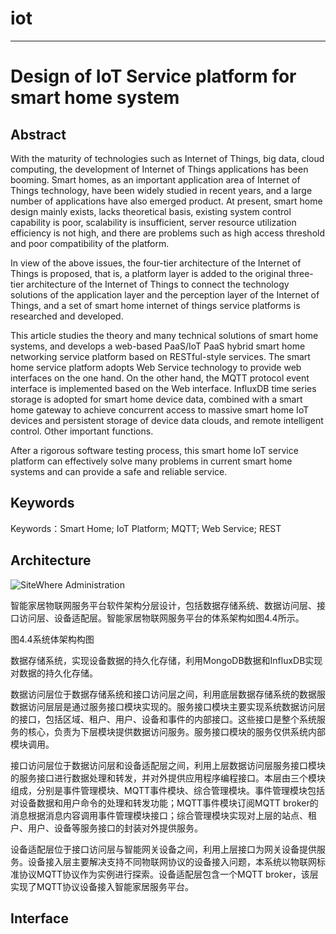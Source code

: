 # iot


---

# Design of IoT Service platform for smart home system


## Abstract
With the maturity of technologies such as Internet of Things, big data, cloud computing, the development of Internet of Things applications has been booming. Smart homes, as an important application area of Internet of Things technology, have been widely studied in recent years, and a large number of applications have also emerged product. At present, smart home design mainly exists, lacks theoretical basis, existing system control capability is poor, scalability is insufficient, server resource utilization efficiency is not high, and there are problems such as high access threshold and poor compatibility of the platform.

In view of the above issues, the four-tier architecture of the Internet of Things is proposed, that is, a platform layer is added to the original three-tier architecture of the Internet of Things to connect the technology solutions of the application layer and the perception layer of the Internet of Things, and a set of smart home internet of things service platforms is researched and developed.

This article studies the theory and many technical solutions of smart home systems, and develops a web-based PaaS/IoT PaaS hybrid smart home networking service platform based on RESTful-style services. The smart home service platform adopts Web Service technology to provide web interfaces on the one hand. On the other hand, the MQTT protocol event interface is implemented based on the Web interface. InfluxDB time series storage is adopted for smart home device data, combined with a smart home gateway to achieve concurrent access to massive smart home IoT devices and persistent storage of device data clouds, and remote intelligent control. Other important functions.

After a rigorous software testing process, this smart home IoT service platform can effectively solve many problems in current smart home systems and can provide a safe and reliable service.

## Keywords
Keywords：Smart Home; IoT Platform; MQTT; Web Service; REST

## Architecture
![SiteWhere Administration](http://sitewhere.io/docs/en/2.0.RC1/_images/vue-user-interface.png "SiteWhere Administration")

智能家居物联网服务平台软件架构分层设计，包括数据存储系统、数据访问层、接口访问层、设备适配层。智能家居物联网服务平台的体系架构如图4.4所示。

图4.4系统体架构构图

数据存储系统，实现设备数据的持久化存储，利用MongoDB数据和InfluxDB实现对数据的持久化存储。

数据访问层位于数据存储系统和接口访问层之间，利用底层数据存储系统的数据服数据访问层层是通过服务接口模块实现的。服务接口模块主要实现系统数据访问层的接口，包括区域、租户、用户、设备和事件的内部接口。这些接口是整个系统服务的核心，负责为下层模块提供数据访问服务。服务接口模块的服务仅供系统内部模块调用。

接口访问层位于数据访问层和设备适配层之间，利用上层数据访问层服务接口模块的服务接口进行数据处理和转发，并对外提供应用程序编程接口。本层由三个模块组成，分别是事件管理模块、MQTT事件模块、综合管理模块。事件管理模块包括对设备数据和用户命令的处理和转发功能；MQTT事件模块订阅MQTT broker的消息根据消息内容调用事件管理模块接口；综合管理模块实现对上层的站点、租户、用户、设备等服务接口的封装对外提供服务。

设备适配层位于接口访问层与智能网关设备之间，利用上层接口为网关设备提供服务。设备接入层主要解决支持不同物联网协议的设备接入问题，本系统以物联网标准协议MQTT协议作为实例进行探索。设备适配层包含一个MQTT broker，该层实现了MQTT协议设备接入智能家居服务平台。


## Interface




